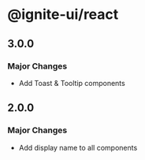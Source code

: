 # @ignite-ui/react

## 3.0.0

### Major Changes

- Add Toast & Tooltip components

## 2.0.0

### Major Changes

- Add display name to all components
